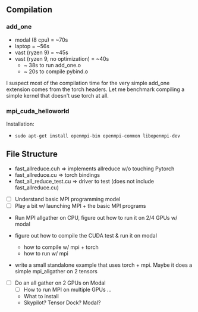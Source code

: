 ## Compilation
### add_one
- modal (8 cpu) = ~70s
- laptop = ~56s
- vast (ryzen 9) = ~45s
- vast (ryzen 9, no optimization) = ~40s
    - ~ 38s to run add_one.o
    - ~ 20s to compile pybind.o

I suspect most of the compilation time for the very simple add_one extension comes from the torch headers. Let me benchmark compiling a simple kernel that doesn't use torch at all.

### mpi_cuda_helloworld
Installation:
- `sudo apt-get install openmpi-bin openmpi-common libopenmpi-dev`

## File Structure
- fast_allreduce.cuh => implements allreduce w/o touching Pytorch
- fast_allreduce.cu => torch bindings
- fast_all_reduce_test.cu => driver to test (does not include fast_allreduce.cu)

- [ ] Understand basic MPI programming model
- [ ] Play a bit w/ launching MPI + the basic MPI programs
- Run MPI allgather on CPU, figure out how to run it on 2/4 GPUs w/ modal

- figure out how to compile the CUDA test & run it on modal
    - how to compile w/ mpi + torch
    - how to run w/ mpi
- write a small standalone example that uses torch + mpi. Maybe it does a simple mpi_allgather on 2 tensors

- [ ] Do an all gather on 2 GPUs on Modal
    - [ ] How to run MPI on multiple GPUs ...
    - What to install
    - Skypilot? Tensor Dock? Modal?